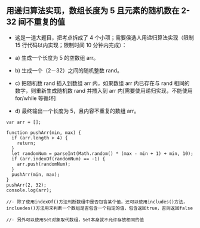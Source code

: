 ## 用递归算法实现，数组长度为 5 且元素的随机数在 2-32 间不重复的值

- 这是一道大题目，把考点拆成了 4 个小项；需要侯选人用递归算法实现（限制 15 行代码以内实现；限制时间 10 分钟内完成）：

- a) 生成一个长度为 5 的空数组 arr。
- b) 生成一个（2－32）之间的随机整数 rand。
- c) 把随机数 rand 插入到数组 arr 内，如果数组 arr 内已存在与 rand 相同的数字，则重新生成随机数 rand 并插入到 arr 内[需要使用递归实现，不能使用 for/while 等循环]
- d) 最终输出一个长度为 5，且内容不重复的数组 arr。

```
var arr = [];

function pushArr(min, max) {
  if (arr.length > 4) {
    return;
  }
  let randomNum = parseInt(Math.random() * (max - min + 1) + min, 10);
  if (arr.indexOf(randomNum) == -1) {
    arr.push(randomNum);
  }
  pushArr(min, max);
}
pushArr(2, 32);
console.log(arr);

//- 除了使用indexOf()方法判断数组中是否包含某个值，还可以使用includes()方法，incluedes()方法用来判断一个数组是否包含一个指定的值，包含返回true，否则返回false

//- 另外可以使用Set对象取代数组，Set本身就不允许存放相同的值
```
